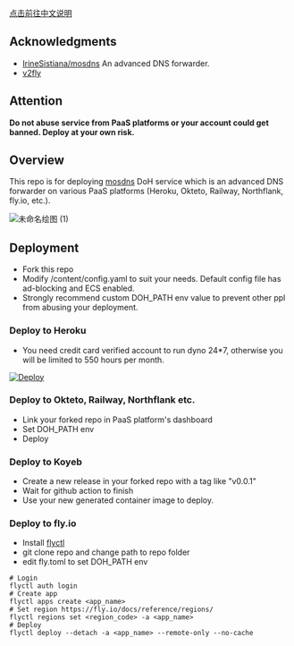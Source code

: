 [点击前往中文说明](README_chs.md)

## Acknowledgments

- [IrineSistiana/mosdns](https://github.com/IrineSistiana/mosdns) An advanced DNS forwarder.
- [v2fly](https://github.com/v2fly)

## Attention

 **Do not abuse service from PaaS platforms or your account could get banned. Deploy at your own risk.**

## <a id="Overview"></a>Overview

This repo is for deploying [mosdns](https://github.com/IrineSistiana/mosdns) DoH service which is an advanced DNS forwarder on various PaaS platforms (Heroku, Okteto, Railway, Northflank, fly.io, etc.).

![未命名绘图 (1)](https://user-images.githubusercontent.com/98247050/179379517-1cb35632-e594-4712-8d62-f0ef1ba5c8d9.jpg)

## <a id="Deployment"></a>Deployment

- Fork this repo
- Modify /content/config.yaml to suit your needs. Default config file has ad-blocking and ECS enabled.
- Strongly recommend custom DOH_PATH env value to prevent other ppl from abusing your deployment.

### Deploy to Heroku 
- You need credit card verified account to run dyno 24*7, otherwise you will be limited to 550 hours per month.  

[![Deploy](https://www.herokucdn.com/deploy/button.svg)](https://heroku.com/deploy)

### Deploy to Okteto, Railway, Northflank etc.
- Link your forked repo in PaaS platform's dashboard
- Set DOH_PATH env
- Deploy

### Deploy to Koyeb
- Create a new release in your forked repo with a tag like "v0.0.1"
- Wait for github action to finish
- Use your new generated container image to deploy.

### Deploy to fly.io
- Install [flyctl](https://fly.io/docs/flyctl/installing/)
- git clone repo and change path to repo folder
- edit fly.toml to set DOH_PATH env
```
# Login
flyctl auth login
# Create app
flyctl apps create <app_name>
# Set region https://fly.io/docs/reference/regions/
flyctl regions set <region_code> -a <app_name>
# Deploy
flyctl deploy --detach -a <app_name> --remote-only --no-cache
```

